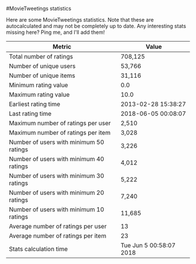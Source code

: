 #MovieTweetings statistics

Here are some MovieTweetings statistics. Note that these are autocalculated and may not be completely up to date. Any interesting stats missing here? Ping me, and I'll add them!

Metric | Value
--- | ---
Total number of ratings                 | 708,125
Number of unique users                  | 53,766
Number of unique items                  | 31,116
Minimum rating value                    | 0.0
Maximum rating value                    | 10.0
Earliest rating time                    | 2013-02-28 15:38:27
Last rating time                        | 2018-06-05 00:08:07
Maximum number of ratings per user      | 2,510
Maximum number of ratings per item      | 3,028
Number of users with minimum 50 ratings | 3,226
Number of users with minimum 40 ratings | 4,012
Number of users with minimum 30 ratings | 5,222
Number of users with minimum 20 ratings | 7,240
Number of users with minimum 10 ratings | 11,685
Average number of ratings per user      | 13
Average number of ratings per item      | 23
Stats calculation time                  | Tue Jun  5 00:58:07 2018

